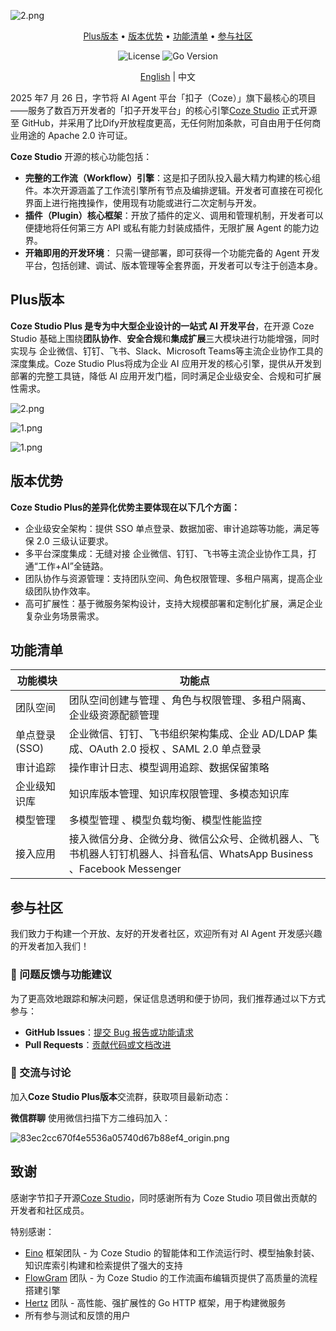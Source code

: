 ![2.png](http://kmdev.53ai.com/api/preview/f224c9d52485655e5d30f485919cae79.png)

<div align="center">
<p>
  <a href="#Plus版本">Plus版本</a> •
  <a href="#版本优势">版本优势</a> •
  <a href="#功能清单">功能清单</a> •
  <a href="#参与社区">参与社区</a>
</p>
<p>
  <img alt="License" src="https://img.shields.io/badge/license-apache2.0-blue.svg">
  <img alt="Go Version" src="https://img.shields.io/badge/go-%3E%3D%201.23.4-blue">
</p>

[English](README.md) | 中文

</div>

2025 年7 月 26 日，字节将 AI Agent 平台「扣子（Coze）」旗下最核心的项目——服务了数百万开发者的「扣子开发平台」的核心引擎[Coze Studio](https://www.coze.cn/home) 正式开源至 GitHub，并采用了比Dify开放程度更高，无任何附加条款，可自由用于任何商业用途的 Apache 2.0 许可证。

**Coze Studio** 开源的核心功能包括：

* **完整的工作流（Workflow）引擎**：这是扣子团队投入最大精力构建的核心组件。本次开源涵盖了工作流引擎所有节点及编排逻辑。开发者可直接在可视化界面上进行拖拽操作，使用现有功能或进行二次定制与开发。
* **插件（Plugin）核心框架**：开放了插件的定义、调用和管理机制，开发者可以便捷地将任何第三方 API 或私有能力封装成插件，无限扩展 Agent 的能力边界。
* **开箱即用的开发环境**： 只需一键部署，即可获得一个功能完备的 Agent 开发平台，包括创建、调试、版本管理等全套界面，开发者可以专注于创造本身。

## Plus版本

**Coze Studio Plus 是专为中大型企业设计的一站式 AI 开发平台**，在开源 Coze Studio 基础上围绕**团队协作**、**安全合规**和**集成扩展**三大模块进行功能增强，同时实现与 企业微信、钉钉、飞书、Slack、Microsoft Teams等主流企业协作工具的深度集成。Coze Studio Plus将成为企业 AI 应用开发的核心引擎，提供从开发到部署的完整工具链，降低 AI 应用开发门槛，同时满足企业级安全、合规和可扩展性需求。

![2.png](http://kmdev.53ai.com/api/preview/28f3db9c26954281516c9ed4b218fd9b.png)

![1.png](http://kmdev.53ai.com/api/preview/9cf5114fcfe14a88b9746cedd4f9a4c0.png)

![1.png](http://kmdev.53ai.com/api/preview/453d2bc353d8b2e34643e8f72a80a5b8.png)

## 版本优势

**Coze Studio Plus的差异化优势主要体现在以下几个方面：**

* 企业级安全架构：提供 SSO 单点登录、数据加密、审计追踪等功能，满足等保 2.0 三级认证要求。
* 多平台深度集成：无缝对接 企业微信、钉钉、飞书等主流企业协作工具，打通“工作+AI”全链路。
* 团队协作与资源管理：支持团队空间、角色权限管理、多租户隔离，提高企业级团队协作效率。
* 高可扩展性：基于微服务架构设计，支持大规模部署和定制化扩展，满足企业复杂业务场景需求。

## 功能清单

| **功能模块**   | **功能点**                                                                                                             |
| -------------- | ---------------------------------------------------------------------------------------------------------------------- |
| 团队空间       | 团队空间创建与管理 、角色与权限管理、多租户隔离、企业级资源配额管理                                                    |
| 单点登录 (SSO) | 企业微信、钉钉、飞书组织架构集成、企业 AD/LDAP 集成、OAuth 2.0 授权 、SAML 2.0 单点登录                                |
| 审计追踪       | 操作审计日志、模型调用追踪、数据保留策略                                                                               |
| 企业级知识库   | 知识库版本管理、知识库权限管理、多模态知识库                                                                           |
| 模型管理       | 多模型管理 、模型负载均衡、模型性能监控                                                                                |
| 接入应用       | 接入微信分身、企微分身、微信公众号、企微机器人、飞书机器人钉钉机器人、抖音私信、WhatsApp Business 、Facebook Messenger |

## 参与社区

我们致力于构建一个开放、友好的开发者社区，欢迎所有对 AI Agent 开发感兴趣的开发者加入我们！

### 🐛 问题反馈与功能建议

为了更高效地跟踪和解决问题，保证信息透明和便于协同，我们推荐通过以下方式参与：

- **GitHub Issues**：[提交 Bug 报告或功能请求](https://github.com/coze-studio/coze-studio-plus/issues)
- **Pull Requests**：[贡献代码或文档改进](https://github.com/coze-studio/coze-studio-plus/pulls)

### 💬 交流与讨论

加入**Coze Studio Plus版本**交流群，获取项目最新动态：

**微信群聊**
使用微信扫描下方二维码加入：

![83ec2cc670f4e5536a05740d67b88ef4_origin.png](http://kmdev.53ai.com/api/preview/488bdde7e07baf18edee73c02a98e5a4.png)

## 致谢

感谢字节扣子开源[Coze Studio](https://github.com/coze-dev/coze-studio)，同时感谢所有为 Coze Studio 项目做出贡献的开发者和社区成员。

特别感谢：

* [Eino](https://github.com/cloudwego/eino) 框架团队 - 为 Coze Studio 的智能体和工作流运行时、模型抽象封装、知识库索引构建和检索提供了强大的支持
* [FlowGram](https://github.com/bytedance/flowgram.ai) 团队 - 为 Coze Studio 的工作流画布编辑页提供了高质量的流程搭建引擎
* [Hertz](https://github.com/cloudwego/hertz) 团队 - 高性能、强扩展性的 Go HTTP 框架，用于构建微服务
* 所有参与测试和反馈的用户
